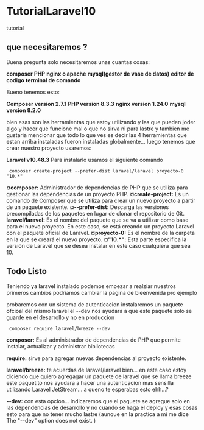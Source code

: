 # TutorialLaravel10
 tutorial

 ## que necesitaremos ?
 Buena pregunta solo necesitaremos unas cuantas cosas: 
 
 **composer**
 **PHP**
 **nginx o apache**
 **mysql(gestor de vase de datos)**
 **editor de codigo**
 **terminal de comando**

Bueno tenemos esto:

 **Composer version 2.7.1** 
 **PHP      version 8.3.3** 
 **nginx    version 1.24.0** 
 **mysql    version 8.2.0** 

 bien esas son las herramientas que estoy utilizando y las que pueden joder algo  y hacer que funcione 
 mal o que no sirva ni para lastre y tambien me gustaria  mencionar que todo lo que ves es decir las 4 
 herramientas que estan arriba instaladas fueron instaladas globalmente... 
 luego tenemos que crear nuestro proyecto usaremos:
 
 **Laravel v10.48.3**
 Para instalarlo usamos el siguiente comando
 
     composer create-project --prefer-dist laravel/laravel proyecto-0 "10.*"


 **¤composer:** 
 Administrador de dependencias de PHP que se utiliza para gestionar las dependencias de un proyecto PHP.
 **¤create-project:** 
 Es un comando de Composer que se utiliza para crear un nuevo proyecto a partir de un paquete existente.
 **¤--prefer-dist:** 
 Descarga las versiones precompiladas de los paquetes en lugar de clonar el repositorio de Git. 
 **laravel/laravel:** 
 Es el nombre del paquete que se va a utilizar como base para el nuevo proyecto. 
 En este caso, se está creando un proyecto Laravel con el paquete oficial de Laravel.
 **¤proyecto-0:** 
 Es el nombre de la carpeta en la que se creará el nuevo proyecto. 
 **¤"10.*":** 
 Esta parte especifica la versión de Laravel que se desea instalar en este caso cualquiera que sea 10. 
     


 ## Todo Listo
 Teniendo ya laravel instalado podemos empezar a realziar nuestros primeros cambios podriamos cambiar 
 la pagina de bieenvenida pro ejemplo



 probaremos con un sistema de autenticacion 
 instalaremos un paquete ofcioal del mismo laravel 
 el --dev nos ayudara a que este paquete solo se guarde 
 en el desarrollo y no en produccion

     composer require laravel/breeze --dev
   
**composer:** Es al administrador de dependencias de PHP  que permite 
 instalar, actualizar y administrar bibliotecas
 
 **require:** sirve para agregar nuevas dependencias al proyecto existente.

 **laravel/breeze:** te acuerdas de laravel/laravel bien... en este caso estoy diciendo 
 que quiero agregagar un paquete de laravel que se llama breeze este paquetito
 nos ayudara a hacer una autenticacion mas sensilla utilizando Laravel JetStream...
 a queno te esperabas esto ehh...?
 
 **--dev:** con esta opcion... indicaremos que el paquete se agregue solo en las dependencias
 de desarrollo y no cuando se haga el deploy y esas cosas esto para que no tener mucho lastre
 (aunque en la practica a mi me dice   The "--dev" option does not exist.  )     
